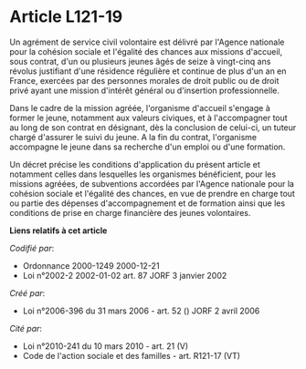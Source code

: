 # Article L121-19

Un agrément de service civil volontaire est délivré par l'Agence nationale pour la cohésion sociale et l'égalité des chances
aux missions d'accueil, sous contrat, d'un ou plusieurs jeunes âgés de seize à vingt-cinq ans révolus justifiant d'une
résidence régulière et continue de plus d'un an en France, exercées par des personnes morales de droit public ou de droit
privé ayant une mission d'intérêt général ou d'insertion professionnelle.

Dans le cadre de la mission agréée, l'organisme d'accueil s'engage à former le jeune, notamment aux valeurs civiques, et à
l'accompagner tout au long de son contrat en désignant, dès la conclusion de celui-ci, un tuteur chargé d'assurer le suivi du
jeune. A la fin du contrat, l'organisme accompagne le jeune dans sa recherche d'un emploi ou d'une formation.

Un décret précise les conditions d'application du présent article et notamment celles dans lesquelles les organismes
bénéficient, pour les missions agréées, de subventions accordées par l'Agence nationale pour la cohésion sociale et l'égalité
des chances, en vue de prendre en charge tout ou partie des dépenses d'accompagnement et de formation ainsi que les
conditions de prise en charge financière des jeunes volontaires.

**Liens relatifs à cet article**

_Codifié par_:

  - Ordonnance 2000-1249 2000-12-21
  - Loi n°2002-2 2002-01-02 art. 87 JORF 3 janvier 2002

_Créé par_:

  - Loi n°2006-396 du 31 mars 2006 - art. 52 () JORF 2 avril 2006

_Cité par_:

  - Loi n°2010-241 du 10 mars 2010 - art. 21 (V)
  - Code de l'action sociale et des familles - art. R121-17 (VT)
